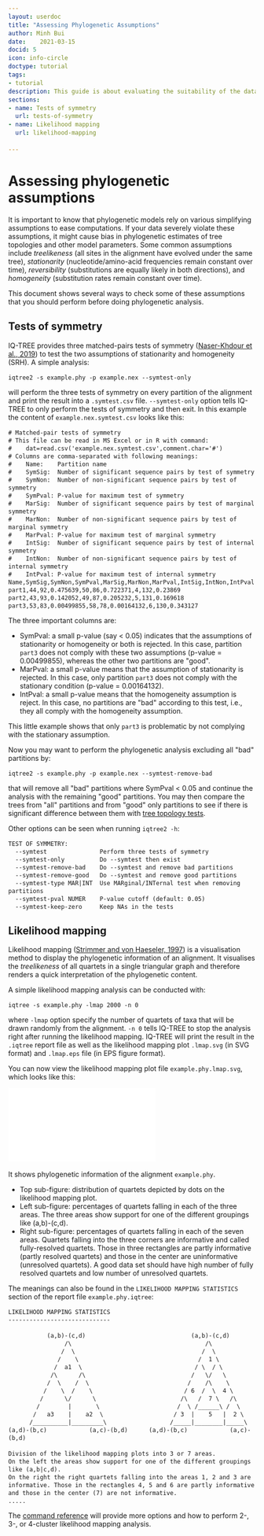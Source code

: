 ```yaml
---
layout: userdoc
title: "Assessing Phylogenetic Assumptions"
author: Minh Bui
date:    2021-03-15
docid: 5
icon: info-circle
doctype: tutorial
tags:
- tutorial
description: This guide is about evaluating the suitability of the data for phylogenetic analysis.
sections:
- name: Tests of symmetry
  url: tests-of-symmetry
- name: Likelihood mapping
  url: likelihood-mapping

---
```



Assessing phylogenetic assumptions
==================================

It is important to know that phylogenetic models rely on various simplifying assumptions to
ease computations. If your data severely violate these assumptions, it might
cause bias in phylogenetic estimates of tree topologies and other model
parameters. Some common assumptions include _treelikeness_ (all sites
in the alignment have evolved under the same tree), _stationarity_ (nucleotide/amino-acid
frequencies remain constant over time), _reversibility_ (substitutions are equally
likely in both directions), and _homogeneity_ (substitution rates remain constant over time).

This document shows several ways to check some of these assumptions that you
should perform before doing phylogenetic analysis.

Tests of symmetry
-----------------

IQ-TREE provides three matched-pairs tests of symmetry ([Naser-Khdour et al., 2019]) to 
test the two assumptions of stationarity and homogeneity (SRH). 
A simple analysis:

	iqtree2 -s example.phy -p example.nex --symtest-only

will perform the three tests of symmetry on every partition of the alignment
and print the result into a `.symtest.csv` file. `--symtest-only` option tells
IQ-TREE to only perform the tests of symmetry and then exit.
In this example the content of `example.nex.symtest.csv` looks like this:

```
# Matched-pair tests of symmetry
# This file can be read in MS Excel or in R with command:
#    dat=read.csv('example.nex.symtest.csv',comment.char='#')
# Columns are comma-separated with following meanings:
#    Name:    Partition name
#    SymSig:  Number of significant sequence pairs by test of symmetry
#    SymNon:  Number of non-significant sequence pairs by test of symmetry
#    SymPval: P-value for maximum test of symmetry
#    MarSig:  Number of significant sequence pairs by test of marginal symmetry
#    MarNon:  Number of non-significant sequence pairs by test of marginal symmetry
#    MarPval: P-value for maximum test of marginal symmetry
#    IntSig:  Number of significant sequence pairs by test of internal symmetry
#    IntNon:  Number of non-significant sequence pairs by test of internal symmetry
#    IntPval: P-value for maximum test of internal symmetry
Name,SymSig,SymNon,SymPval,MarSig,MarNon,MarPval,IntSig,IntNon,IntPval
part1,44,92,0.475639,50,86,0.722371,4,132,0.23869
part2,43,93,0.142052,49,87,0.205232,5,131,0.169618
part3,53,83,0.00499855,58,78,0.00164132,6,130,0.343127
```

The three important columns are:

* SymPval: a small p-value (say < 0.05) indicates that the assumptions of stationarity 
or homogeneity or both is rejected. In this case, partition `part3` does not comply with these
two assumptions (p-value = 0.00499855), whereas the other two partitions are "good".
* MarPval: a small p-value means that the assumption of stationarity is rejected.  In 
this case, only partition `part3` does not comply with the stationary condition (p-value = 0.00164132).
* IntPval: a small p-value means that the homogeneity assumption is reject. In
this case, no partitions are "bad" according to this test, i.e., they all comply with
the homogeneity assumption.

This little example shows that only `part3` is problematic by not complying with the 
stationary assumption.

Now you may want to perform the phylogenetic analysis excluding all "bad" partitions by:

	iqtree2 -s example.phy -p example.nex --symtest-remove-bad

that will remove all "bad" partitions where SymPval < 0.05 and continue the analysis with the
remaining "good" partitions. You may then compare the trees from "all" partitions
and from "good" only partitions to see if there is significant difference between them 
with [tree topology tests](Advanced-Tutorial#tree-topology-tests).

Other options can be seen when running `iqtree2 -h`:

```
TEST OF SYMMETRY:
  --symtest               Perform three tests of symmetry
  --symtest-only          Do --symtest then exist
  --symtest-remove-bad    Do --symtest and remove bad partitions
  --symtest-remove-good   Do --symtest and remove good partitions
  --symtest-type MAR|INT  Use MARginal/INTernal test when removing partitions
  --symtest-pval NUMER    P-value cutoff (default: 0.05)
  --symtest-keep-zero     Keep NAs in the tests
```


Likelihood mapping
------------------
<div class="hline"></div>

Likelihood mapping ([Strimmer and von Haeseler, 1997]) is a visualisation method
to display the phylogenetic information of an alignment. It visualises the _treelikeness_
of all quartets in a single triangular graph and therefore renders a quick
interpretation of the phylogenetic content.

A simple likelihood mapping analysis can be conducted with:

	iqtree -s example.phy -lmap 2000 -n 0

where `-lmap` option specify the number of quartets of taxa that will be drawn randomly
from the alignment. `-n 0` tells IQ-TREE to stop the analysis right after running the
likelihood mapping. IQ-TREE will print the result in the `.iqtree` report file as well
as the likelihood mapping plot `.lmap.svg` (in SVG format) and `.lmap.eps` file (in EPS
figure format).

You can now view the likelihood mapping plot file `example.phy.lmap.svg`, which looks like this:

![Likelihood mapping plot.](images/example.phy.lmap.pdf) 

It shows phylogenetic information of the alignment `example.phy`. 

* Top sub-figure: distribution of quartets depicted by dots on the likelihood mapping plot. 
* Left sub-figure: percentages of quartets falling in each of the three areas. The 
  three areas show support for one of the different groupings like (a,b)-(c,d).
* Right sub-figure: percentages of quartets falling in each of the seven areas. 
  Quartets falling into the three corners are informative and called fully-resolved quartets. 
  Those in three rectangles are partly informative (partly resolved quartets) and those in the center are uninformative
  (unresolved quartets). A good data set should have high number of fully resolved quartets 
  and low number of unresolved quartets. 

The meanings can also be found in the `LIKELIHOOD MAPPING STATISTICS` section of the report file `example.phy.iqtree`:


    LIKELIHOOD MAPPING STATISTICS
    -----------------------------

               (a,b)-(c,d)                              (a,b)-(c,d)      
                    /\                                      /\           
                   /  \                                    /  \          
                  /    \                                  /  1 \         
                 /  a1  \                                / \  / \        
                /\      /\                              /   \/   \       
               /  \    /  \                            /    /\    \      
              /    \  /    \                          / 6  /  \  4 \     
             /      \/      \                        /\   /  7 \   /\    
            /        |       \                      /  \ /______\ /  \   
           /   a3    |    a2  \                    / 3  |    5   |  2 \  
          /__________|_________\                  /_____|________|_____\ 
    (a,d)-(b,c)            (a,c)-(b,d)      (a,d)-(b,c)            (a,c)-(b,d) 

    Division of the likelihood mapping plots into 3 or 7 areas.
    On the left the areas show support for one of the different groupings
    like (a,b|c,d).
    On the right the right quartets falling into the areas 1, 2 and 3 are
    informative. Those in the rectangles 4, 5 and 6 are partly informative
    and those in the center (7) are not informative.
    .....


The [command reference](Command-Reference#likelihood-mapping-analysis) will provide
more options and how to perform 2-, 3-, or 4-cluster likelihood mapping analysis.


[Strimmer and von Haeseler, 1997]: http://www.pnas.org/content/94/13/6815.long
[Naser-Khdour et al., 2019]: https://doi.org/10.1093/gbe/evz193

